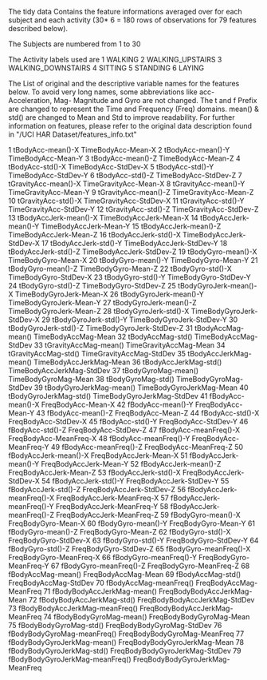 The tidy data Contains the feature informations averaged over for each subject and 
each activity (30* 6 = 180 rows of observations for 79 features described below).

The Subjects are numbered from 1 to 30

The Activity labels used are 
1 WALKING
2 WALKING_UPSTAIRS
3 WALKING_DOWNSTAIRS
4 SITTING
5 STANDING
6 LAYING

The List of original and the descriptive variable names for the features below.
To avoid very long names, some abbreviations like acc- Acceleration, Mag- Magnitude
and Gyro are not changed. 
The t and f Prefix are changed to represent the Time and Frequency (Freq) domains. 
mean() & std() are changed to Mean and Std to improve readability.
For further information on features, please refer to the original 
data description found in "/UCI HAR Dataset/features_info.txt" 

1    tBodyAcc-mean()-X    TimeBodyAcc-Mean-X
2    tBodyAcc-mean()-Y    TimeBodyAcc-Mean-Y
3    tBodyAcc-mean()-Z    TimeBodyAcc-Mean-Z
4    tBodyAcc-std()-X    TimeBodyAcc-StdDev-X
5    tBodyAcc-std()-Y    TimeBodyAcc-StdDev-Y
6    tBodyAcc-std()-Z    TimeBodyAcc-StdDev-Z
7    tGravityAcc-mean()-X    TimeGravityAcc-Mean-X
8    tGravityAcc-mean()-Y    TimeGravityAcc-Mean-Y
9    tGravityAcc-mean()-Z    TimeGravityAcc-Mean-Z
10    tGravityAcc-std()-X    TimeGravityAcc-StdDev-X
11    tGravityAcc-std()-Y    TimeGravityAcc-StdDev-Y
12    tGravityAcc-std()-Z    TimeGravityAcc-StdDev-Z
13    tBodyAccJerk-mean()-X    TimeBodyAccJerk-Mean-X
14    tBodyAccJerk-mean()-Y    TimeBodyAccJerk-Mean-Y
15    tBodyAccJerk-mean()-Z    TimeBodyAccJerk-Mean-Z
16    tBodyAccJerk-std()-X    TimeBodyAccJerk-StdDev-X
17    tBodyAccJerk-std()-Y    TimeBodyAccJerk-StdDev-Y
18    tBodyAccJerk-std()-Z    TimeBodyAccJerk-StdDev-Z
19    tBodyGyro-mean()-X    TimeBodyGyro-Mean-X
20    tBodyGyro-mean()-Y    TimeBodyGyro-Mean-Y
21    tBodyGyro-mean()-Z    TimeBodyGyro-Mean-Z
22    tBodyGyro-std()-X    TimeBodyGyro-StdDev-X
23    tBodyGyro-std()-Y    TimeBodyGyro-StdDev-Y
24    tBodyGyro-std()-Z    TimeBodyGyro-StdDev-Z
25    tBodyGyroJerk-mean()-X    TimeBodyGyroJerk-Mean-X
26    tBodyGyroJerk-mean()-Y    TimeBodyGyroJerk-Mean-Y
27    tBodyGyroJerk-mean()-Z    TimeBodyGyroJerk-Mean-Z
28    tBodyGyroJerk-std()-X    TimeBodyGyroJerk-StdDev-X
29    tBodyGyroJerk-std()-Y    TimeBodyGyroJerk-StdDev-Y
30    tBodyGyroJerk-std()-Z    TimeBodyGyroJerk-StdDev-Z
31    tBodyAccMag-mean()    TimeBodyAccMag-Mean
32    tBodyAccMag-std()    TimeBodyAccMag-StdDev
33    tGravityAccMag-mean()    TimeGravityAccMag-Mean
34    tGravityAccMag-std()    TimeGravityAccMag-StdDev
35    tBodyAccJerkMag-mean()    TimeBodyAccJerkMag-Mean
36    tBodyAccJerkMag-std()    TimeBodyAccJerkMag-StdDev
37    tBodyGyroMag-mean()    TimeBodyGyroMag-Mean
38    tBodyGyroMag-std()    TimeBodyGyroMag-StdDev
39    tBodyGyroJerkMag-mean()    TimeBodyGyroJerkMag-Mean
40    tBodyGyroJerkMag-std()    TimeBodyGyroJerkMag-StdDev
41    fBodyAcc-mean()-X    FreqBodyAcc-Mean-X
42    fBodyAcc-mean()-Y    FreqBodyAcc-Mean-Y
43    fBodyAcc-mean()-Z    FreqBodyAcc-Mean-Z
44    fBodyAcc-std()-X    FreqBodyAcc-StdDev-X
45    fBodyAcc-std()-Y    FreqBodyAcc-StdDev-Y
46    fBodyAcc-std()-Z    FreqBodyAcc-StdDev-Z
47    fBodyAcc-meanFreq()-X    FreqBodyAcc-MeanFreq-X
48    fBodyAcc-meanFreq()-Y    FreqBodyAcc-MeanFreq-Y
49    fBodyAcc-meanFreq()-Z    FreqBodyAcc-MeanFreq-Z
50    fBodyAccJerk-mean()-X    FreqBodyAccJerk-Mean-X
51    fBodyAccJerk-mean()-Y    FreqBodyAccJerk-Mean-Y
52    fBodyAccJerk-mean()-Z    FreqBodyAccJerk-Mean-Z
53    fBodyAccJerk-std()-X    FreqBodyAccJerk-StdDev-X
54    fBodyAccJerk-std()-Y    FreqBodyAccJerk-StdDev-Y
55    fBodyAccJerk-std()-Z    FreqBodyAccJerk-StdDev-Z
56    fBodyAccJerk-meanFreq()-X    FreqBodyAccJerk-MeanFreq-X
57    fBodyAccJerk-meanFreq()-Y    FreqBodyAccJerk-MeanFreq-Y
58    fBodyAccJerk-meanFreq()-Z    FreqBodyAccJerk-MeanFreq-Z
59    fBodyGyro-mean()-X    FreqBodyGyro-Mean-X
60    fBodyGyro-mean()-Y    FreqBodyGyro-Mean-Y
61    fBodyGyro-mean()-Z    FreqBodyGyro-Mean-Z
62    fBodyGyro-std()-X    FreqBodyGyro-StdDev-X
63    fBodyGyro-std()-Y    FreqBodyGyro-StdDev-Y
64    fBodyGyro-std()-Z    FreqBodyGyro-StdDev-Z
65    fBodyGyro-meanFreq()-X    FreqBodyGyro-MeanFreq-X
66    fBodyGyro-meanFreq()-Y    FreqBodyGyro-MeanFreq-Y
67    fBodyGyro-meanFreq()-Z    FreqBodyGyro-MeanFreq-Z
68    fBodyAccMag-mean()    FreqBodyAccMag-Mean
69    fBodyAccMag-std()    FreqBodyAccMag-StdDev
70    fBodyAccMag-meanFreq()    FreqBodyAccMag-MeanFreq
71    fBodyBodyAccJerkMag-mean()    FreqBodyBodyAccJerkMag-Mean
72    fBodyBodyAccJerkMag-std()    FreqBodyBodyAccJerkMag-StdDev
73    fBodyBodyAccJerkMag-meanFreq()    FreqBodyBodyAccJerkMag-MeanFreq
74    fBodyBodyGyroMag-mean()    FreqBodyBodyGyroMag-Mean
75    fBodyBodyGyroMag-std()    FreqBodyBodyGyroMag-StdDev
76    fBodyBodyGyroMag-meanFreq()    FreqBodyBodyGyroMag-MeanFreq
77    fBodyBodyGyroJerkMag-mean()    FreqBodyBodyGyroJerkMag-Mean
78    fBodyBodyGyroJerkMag-std()    FreqBodyBodyGyroJerkMag-StdDev
79    fBodyBodyGyroJerkMag-meanFreq()    FreqBodyBodyGyroJerkMag-MeanFreq






